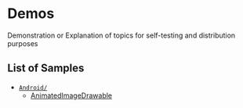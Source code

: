 # Demos

Demonstration or Explanation of topics for self-testing and distribution purposes

## List of Samples

- [`Android/`][1]
  - [AnimatedImageDrawable][2]

[1]: /Android
[2]: /Android/AnimatedImageDrawable
